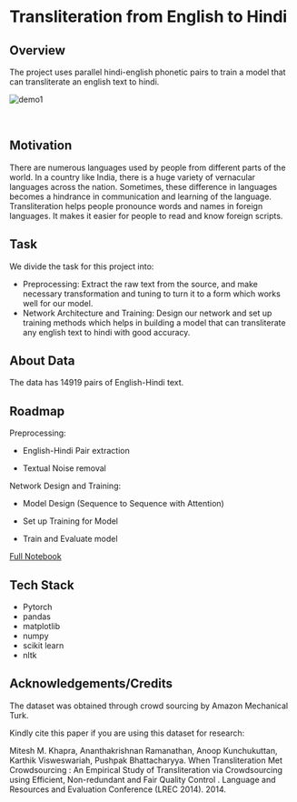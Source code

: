 # Transliteration from English to Hindi

## Overview
The project uses parallel hindi-english phonetic pairs to train a model that can transliterate an english text to hindi.  


![demo1](https://user-images.githubusercontent.com/35737849/193358107-c13dcd97-8063-4b8f-a41c-998278defaa7.PNG)

<br/>

## Motivation

There are numerous languages used by people from different parts of the world. In a country like India, there is a huge variety of vernacular languages across the nation. Sometimes, these difference in languages becomes a hindrance in communication and learning of the language. Transliteration helps people pronounce words and names in foreign languages. It makes it easier for people to read and know foreign scripts.

## Task

We divide the task for this project into:
- Preprocessing: Extract the raw text from the source, and make necessary transformation and tuning to turn it to a form which works well for our model.
- Network Architecture and Training: Design our network and set up training methods which helps in building a model that can transliterate any english text to hindi with good accuracy. 

## About Data

The data has 14919 pairs of English-Hindi text.


## Roadmap

Preprocessing:

- English-Hindi Pair extraction 

- Textual Noise removal


Network Design and Training:

- Model Design (Sequence to Sequence with Attention)

- Set up Training for Model

- Train and Evaluate model


[Full Notebook](https://colab.research.google.com/drive/1B9Gn-d7ypihgCwtNf6RexDdDwx9VBisj#scrollTo=_k0iRI-uzUfe)

## Tech Stack

- Pytorch
- pandas
- matplotlib
- numpy
- scikit learn
- nltk



## Acknowledgements/Credits

 The dataset was obtained through crowd sourcing by Amazon Mechanical Turk. 

 Kindly cite this paper if you are using this dataset for research:

Mitesh M. Khapra, Ananthakrishnan Ramanathan, Anoop Kunchukuttan, Karthik Visweswariah, Pushpak Bhattacharyya. When Transliteration Met Crowdsourcing : An Empirical Study of Transliteration via Crowdsourcing using Efficient, Non-redundant and Fair Quality Control . Language and Resources and Evaluation Conference (LREC 2014). 2014.

